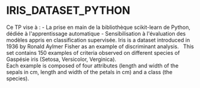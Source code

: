 # IRIS_DATASET_PYTHON
Ce TP vise à : - La prise en main de la bibliothèque scikit-learn de Python, dédiée à l'apprentissage automatique - Sensibilisation à l'évaluation des modèles appris en classification supervisée. 
Iris is a dataset introduced in 1936 by Ronald Aylmer Fisher as an example of discriminant analysis.    
This set contains 150 examples of criteria observed on different species of Gaspésie iris (Setosa, Versicolor, Verginica).  
Each example is composed of four attributes (length and width of the sepals in cm, length and width of the petals in cm)
and a class (the species).
